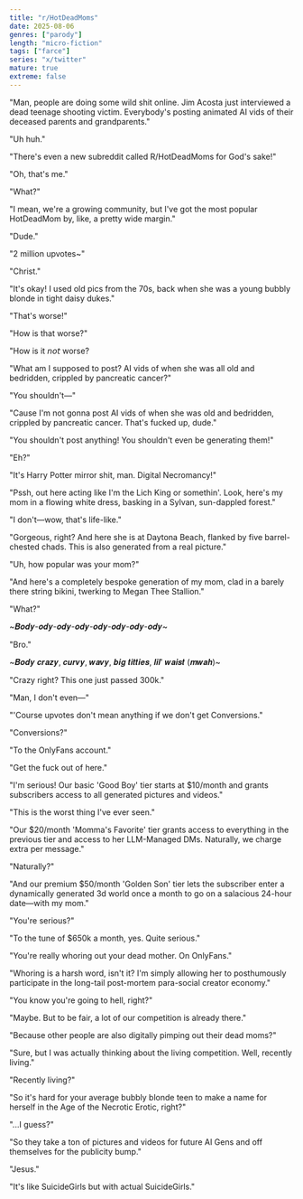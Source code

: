 ```yaml
---
title: "r/HotDeadMoms"
date: 2025-08-06
genres: ["parody"]
length: "micro-fiction"
tags: ["farce"]
series: "x/twitter"
mature: true
extreme: false
---
```

"Man, people are doing some wild shit online. Jim Acosta just interviewed a dead teenage shooting victim. Everybody's posting animated AI vids of their deceased parents and grandparents."

"Uh huh."

"There's even a new subreddit called R/HotDeadMoms for God's sake!"

"Oh, that's me."

"What?"

"I mean, we're a growing community, but I've got the most popular HotDeadMom by, like, a pretty wide margin."

"Dude."

"2 million upvotes~"

"Christ."

"It's okay! I used old pics from the 70s, back when she was a young bubbly blonde in tight daisy dukes."

"That's worse!"

"How is that worse?"

"How is it 𝘯𝘰𝘵 worse?

"What am I supposed to post? AI vids of when she was all old and bedridden, crippled by pancreatic cancer?"

"You shouldn't—"

"Cause I'm not gonna post AI vids of when she was old and bedridden, crippled by pancreatic cancer. That's fucked up, dude."

"You shouldn't post anything! You shouldn't even be generating them!"

"Eh?"

"It's Harry Potter mirror shit, man. Digital Necromancy!"

"Pssh, out here acting like I'm the Lich King or somethin'. Look, here's my mom in a flowing white dress, basking in a Sylvan, sun-dappled forest."

"I don't—wow, that's life-like."

"Gorgeous, right? And here she is at Daytona Beach, flanked by five barrel-chested chads. This is also generated from a real picture."

"Uh, how popular was your mom?"

"And here's a completely bespoke generation of my mom, clad in a barely there string bikini, twerking to Megan Thee Stallion."

"What?"

~𝑩𝒐𝒅𝒚-𝒐𝒅𝒚-𝒐𝒅𝒚-𝒐𝒅𝒚-𝒐𝒅𝒚-𝒐𝒅𝒚-𝒐𝒅𝒚-𝒐𝒅𝒚~

"Bro."

~𝑩𝒐𝒅𝒚 𝒄𝒓𝒂𝒛𝒚, 𝒄𝒖𝒓𝒗𝒚, 𝒘𝒂𝒗𝒚, 𝒃𝒊𝒈 𝒕𝒊𝒕𝒕𝒊𝒆𝒔, 𝒍𝒊𝒍' 𝒘𝒂𝒊𝒔𝒕 (𝒎𝒘𝒂𝒉)~

"Crazy right? This one just passed 300k."

"Man, I don't even—"

"'Course upvotes don't mean anything if we don't get Conversions."

"Conversions?"

"To the OnlyFans account."

"Get the fuck out of here."

"I'm serious! Our basic 'Good Boy' tier starts at $10/month and grants subscribers access to all generated pictures and videos."

"This is the worst thing I've ever seen."

"Our $20/month 'Momma's Favorite' tier grants access to everything in the previous tier and access to her LLM-Managed DMs. Naturally, we charge extra per message."

"Naturally?"

"And our premium $50/month 'Golden Son' tier lets the subscriber enter a dynamically generated 3d world once a month to go on a salacious 24-hour date—with my mom."

"You're serious?"

"To the tune of $650k a month, yes. Quite serious."

"You're really whoring out your dead mother. On OnlyFans."

"Whoring is a harsh word, isn't it? I'm simply allowing her to posthumously participate in the long-tail post-mortem para-social creator economy."

"You know you're going to hell, right?"

"Maybe. But to be fair, a lot of our competition is already there."

"Because other people are also digitally pimping out their dead moms?"

"Sure, but I was actually thinking about the living competition. Well, recently living."

"Recently living?"

"So it's hard for your average bubbly blonde teen to make a name for herself in the Age of the Necrotic Erotic, right?"

"...I guess?"

"So they take a ton of pictures and videos for future AI Gens and off themselves for the publicity bump."

"Jesus."

"It's like SuicideGirls but with actual SuicideGirls."
